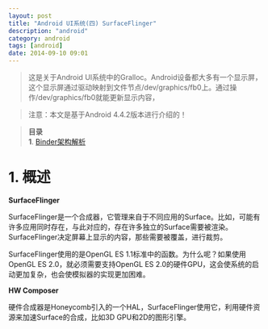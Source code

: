 ```yaml
---
layout: post
title: "Android UI系统(四) SurfaceFlinger"
description: "android"
category: android
tags: [android]
date: 2014-09-10 09:01
---
```



> 这是关于Android UI系统中的Gralloc。Android设备都大多有一个显示屏，这个显示屏通过驱动映射到文件节点/dev/graphics/fb0上。通过操作/dev/graphics/fb0就能更新显示内容，

> 注意：本文是基于Android 4.4.2版本进行介绍的！

> **目录**  
> **1**. [Binder架构解析](#anchor1)  



<a name="anchor1"></a>
# 1. 概述

**SurfaceFlinger**

SurfaceFlinger是一个合成器，它管理来自于不同应用的Surface。比如，可能有许多应用同时存在，与此对应的，存在许多独立的Surface需要被渲染。SurfaceFlinger决定屏幕上显示的内容，那些需要被覆盖，进行裁剪。

SurfaceFlinger使用的是OpenGL ES 1.1标准中的函数。为什么呢？如果使用OpenGL ES 2.0，就必须需要支持OpenGL ES 2.0的硬件GPU，这会使系统的启动更加复杂，也会使模拟器的实现更加困难。

**HW Composer**

硬件合成器是Honeycomb引入的一个HAL，SurfaceFlinger使用它，利用硬件资源来加速Surface的合成，比如3D GPU和2D的图形引擎。
